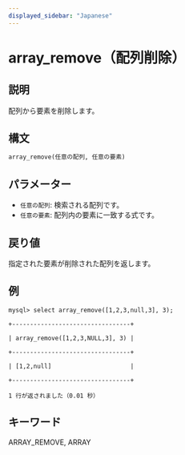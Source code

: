 ```yaml
---
displayed_sidebar: "Japanese"
---
```


# array_remove（配列削除）

## 説明

配列から要素を削除します。

## 構文

```Haskell
array_remove(任意の配列, 任意の要素)
```

## パラメーター

- `任意の配列`: 検索される配列です。
- `任意の要素`: 配列内の要素に一致する式です。

## 戻り値

指定された要素が削除された配列を返します。

## 例

```plaintext
mysql> select array_remove([1,2,3,null,3], 3);

+---------------------------------+

| array_remove([1,2,3,NULL,3], 3) |

+---------------------------------+

| [1,2,null]                      |

+---------------------------------+

1 行が返されました（0.01 秒）
```

## キーワード

ARRAY_REMOVE, ARRAY